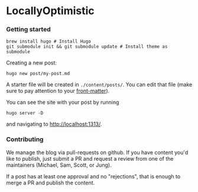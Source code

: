 # LocallyOptimistic

### Getting started
```
brew install hugo # Install Hugo
git submodule init && git submodule update # Install theme as submodule
```

Creating a new post:
```
hugo new post/my-post.md
```

A starter file will be created in `./content/posts/`. You can edit that file (make sure to pay attention to your [front-matter](https://gohugo.io/content-management/front-matter/)).


You can see the site with your post by running
```
hugo server -D
```
and navigating to [http://localhost:1313/](http://localhost:1313/).

### Contributing

We manage the blog via pull-requests on github. If you have content you'd like to publish, just submit a PR and request a review from one of the maintainers (Michael, Sam, Scott, or Jung).

If a post has at least one approval and no "rejections", that is enough to merge a PR and publish the content. 

